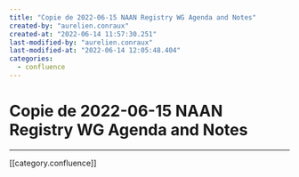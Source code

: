 ```yaml
---
title: "Copie de 2022-06-15 NAAN Registry WG Agenda and Notes"
created-by: "aurelien.conraux"
created-at: "2022-06-14 11:57:30.251"
last-modified-by: "aurelien.conraux"
last-modified-at: "2022-06-14 12:05:48.404"
categories:
  - confluence
---
```


# Copie de 2022-06-15 NAAN Registry WG Agenda and Notes


---

[[category.confluence]]
